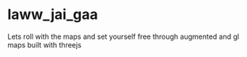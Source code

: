 # laww_jai_gaa
Lets roll with the maps and set yourself free through augmented and gl maps built with threejs

